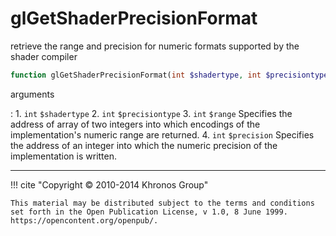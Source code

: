# glGetShaderPrecisionFormat
retrieve the range and precision for numeric formats supported by the shader
compiler

```php
function glGetShaderPrecisionFormat(int $shadertype, int $precisiontype, int &$range, int &$precision) : void
```

arguments

:    1. `int` `$shadertype` 
    2. `int` `$precisiontype` 
    3. `int` `$range` Specifies the address of array of two integers into which
    encodings of the implementation's numeric range are returned.
    4. `int` `$precision` Specifies the address of an integer into which the
    numeric precision of the implementation is written.

---
     

!!! cite "Copyright © 2010-2014 Khronos Group"

    This material may be distributed subject to the terms and conditions set forth in the Open Publication License, v 1.0, 8 June 1999. https://opencontent.org/openpub/.
